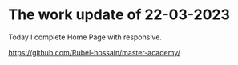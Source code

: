 # The work update of 22-03-2023

Today I complete Home Page with responsive.

https://github.com/Rubel-hossain/master-academy/
